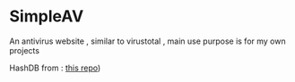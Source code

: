 # SimpleAV
An antivirus website , similar to virustotal , main use purpose is for my own projects

HashDB from :  [this repo](https://github.com/CYB3RMX/MalwareHashDB))
